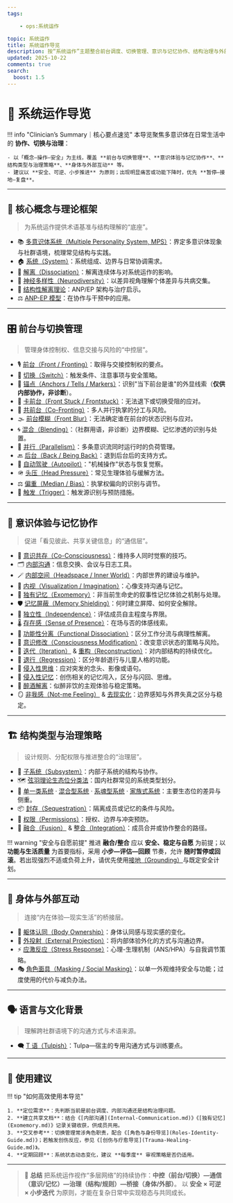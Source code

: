 ```yaml
---
tags:

    - ops:系统运作

topic: 系统运作
title: 系统运作导览
description: 按“系统运作”主题整合前台调度、切换管理、意识与记忆协作、结构治理与外部互动的核心词条，提供可扫描导航与安全实践提示。
updated: 2025-10-22
comments: true
search:
  boost: 1.5
---
```


# 🧭 系统运作导览

!!! info "Clinician’s Summary｜核心要点速览"
    本导览聚焦多意识体在日常生活中的 **协作、切换与治理**：

    - 以「概念—操作—安全」为主线，覆盖 **前台与切换管理**、**意识体验与记忆协作**、**结构类型与治理策略**、**身体与外部互动** 等。
    - 建议以 **安全、可逆、小步推进** 为原则；出现明显痛苦或功能下降时，优先 **暂停—接地—复盘**。

---

## 🧱 核心概念与理论框架

> 为系统运作提供术语基准与结构理解的“底座”。

- 📚 [多意识体系统（Multiple Personality System, MPS）](Multiple_Personality_System.md)：界定多意识体现象与社群语境，梳理常见结构与实践。
- 🏠 [系统（System）](System.md)：系统组成、边界与日常协调需求。
- 🧩 [解离（Dissociation）](Dissociation.md)：解离连续体与对系统运作的影响。
- 🧠 [神经多样性（Neurodiversity）](Neurodiversity.md)：以差异视角理解个体差异与共病交集。
- 🧬 [结构性解离理论](Structural-Dissociation-Theory.md)：ANP/EP 架构与治疗启示。
- ⚖️ [ANP-EP 模型](Apparently-Normal-Part-Emotional-Part-Model.md)：在协作与干预中的应用。

---

## 🎛️ 前台与切换管理

> 管理身体控制权、信息交接与风险的“中控层”。

- 🎙️ [前台（Front / Fronting）](Front-Fronting.md)：取得与交接控制权的要点。
- 🔁 [切换（Switch）](Switch.md)：触发条件、注意事项与安全策略。
- 🧷 [锚点（Anchors / Tells / Markers）](Anchors.md)：识别"当下前台是谁"的外显线索（**仅供内部协作，非诊断**）。
- 🧯 [卡前台（Front Stuck / Frontstuck）](Frontstuck.md)：无法退下或切换受阻的应对。
- 👥 [共前台（Co-Fronting）](Co-Fronting.md)：多人并行执掌的分工与风险。
- 🌫️ [前台模糊（Front Blur）](Front-Blur.md)：无法确定谁在前台的状态识别与应对。
- 🌀 [混合（Blending）](Blending.md)：（社群用语，非诊断）边界模糊、记忆渗透的识别与处置。
- 🧭 [并行（Parallelism）](Parallelism.md)：多条意识流同时运行时的负荷管理。
- 🔙 [后台（Back / Being Back）](Back-Being-Back.md)：退到后台后的支持方式。
- 🤖 [自动驾驶（Autopilot）](Autopilot.md)："机械操作"状态与恢复觉察。
- 🪖 [头压（Head Pressure）](Head-Pressure.md)：常见生理体验与缓解方法。
- ⚖️ [偏重（Median / Bias）](Median-Bias.md)：执掌权偏向的识别与调节。
- 🚨 [触发（Trigger）](Trigger.md)：触发源识别与预防措施。

---

## 🧠 意识体验与记忆协作

> 促进「看见彼此、共享关键信息」的“通信层”。

- 👀 [意识共存（Co-Consciousness）](Co-Consciousness.md)：维持多人同时觉察的技巧。
- 🗂️ [内部沟通](Internal-Communication.md)：信息交换、会议与日志工具。
- 🪄 [内部空间（Headspace / Inner World）](Headspace-Inner-World.md)：内部世界的建设与维护。
- 🎨 [内视（Visualization / Imagination）](Visualization-Imagination.md)：心像支持沟通与记忆。
- 🧳 [独有记忆（Exomemory）](Exomemory.md)：非当前生命史的叙事性记忆体验之机制与处理。
- 🛡️ [记忆屏蔽（Memory Shielding）](Memory-Shielding.md)：何时建立屏障、如何安全解除。
- 🧷 [独立性（Independence）](Independence.md)：评估成员自主程度与界限。
- 🌡️ [存在感（Sense of Presence）](Sense-Of-Presence.md)：在场与否的体感线索。
- 🧪 [功能性分离（Functional Dissociation）](Functional-Dissociation.md)：区分工作分流与病理性解离。
- 🧰 [意识修改（Consciousness Modification）](Consciousness-Modification.md)：改变意识状态的策略与风险。
- 🔁 [迭代（Iteration）](Iteration.md) & [重构（Reconstruction）](Reconstruction.md)：对内部结构的持续优化。
- 🧸 [退行（Regression）](Regression.md)：区分年龄退行与儿童人格的功能。
- 💭 [侵入性思维](Intrusive-Thoughts.md)：应对突发的念头、影像或语句。
- 🧠 [侵入性记忆](Intrusive-Memory.md)：创伤相关的记忆闯入，区分与闪回、思维。
- 🥴 [醉酒解离](Alcohol-Induced-Dissociation.md)：似醉非饮的主观体验与稳定策略。
- 🪞 [非我感（Not-me Feeling）](Not-Me-Feeling.md) & [去现实化](Derealization.md)：边界感知与外界失真之区分与稳定。

---

## 🏗️ 结构类型与治理策略

> 设计规则、分配权限与推进整合的“治理层”。

- 🧩 [子系统（Subsystem）](Subsystem.md)：内部子系统的结构与协作。
- 🗺️ [弦羽理论生态位分类法](Xianyu-Theory-Niche-Classification.md)：国内社群常见的系统类型划分。
- 🧭 [单一类系统](Single-Class-Systems-Xianyu.md) · [混合型系统](Mixed-Systems-Xianyu.md) · [系魂型系统](Soul-Linked-Systems-Xianyu.md) · [家族式系统](Family-Systems-Xianyu.md)：主要生态位的差异与侧重。
- 📦 [封存（Sequestration）](Sequestration.md)：隔离成员或记忆的条件与风险。
- 🔐 [权限（Permissions）](Permissions.md)：授权、边界与冲突预防。
- 🤝 [融合（Fusion）](Fusion.md) & [整合（Integration）](Integration.md)：成员合并或协作整合的路径。

!!! warning "安全与自愿前提"
    推进 **融合/整合** 应以 **安全、稳定与自愿** 为前提；以 **功能与生活质量** 为首要指标，采用 **小步—评估—回顾** 节奏，允许 **随时暂停或回滚**。若出现强烈不适或负荷上升，请优先使用[接地（Grounding）](Grounding.md)与既定安全计划。

---

## 🧍 身体与外部互动

> 连接“内在体验—现实生活”的桥接层。

- 🧠 [躯体认同（Body Ownership）](Body-Ownership.md)：身体认同感与现实感的变化。
- 🔭 [外投射（External Projection）](External-Projection.md)：将内部体验外化的方式与沟通边界。
- ⚡ [应激反应（Stress Response）](Stress-Response.md)：心理-生理机制（ANS/HPA）与自我调节策略。
- 🎭 [角色面具（Masking / Social Masking）](Masking.md)：以单一外观维持安全与功能；过度使用的代价与减负办法。

---

## 🗣️ 语言与文化背景

> 理解跨社群语境下的沟通方式与术语来源。

- 🗨️ [T 语（Tulpish）](Tulpish.md)：Tulpa—宿主的专用沟通方式与训练要点。

---

## 🧩 使用建议

!!! tip "如何高效使用本导览"

    1. **定位需求**：先判断当前是前台调度、内部沟通还是结构治理问题。
    2. **建立共享文档**：结合《[内部沟通](Internal-Communication.md)》《[独有记忆](Exomemory.md)》记录关键收获，供成员共用。
    3. **交叉参考**：切换管理常涉角色职责，配合《[角色与身份导览](Roles-Identity-Guide.md)》；若触发创伤反应，参见《[创伤与疗愈导览](Trauma-Healing-Guide.md)》。
    4. **定期回顾**：系统状态动态变化，建议 **每季度** 审视策略是否仍适用。

---

> 🧩 **总结**
> 把系统运作视作“多层网络”的持续协作：**中控（前台/切换）—通信（意识/记忆）—治理（结构/规则）—桥接（身体/外部）**。
> 以 **安全 × 可逆 × 小步迭代** 为原则，才能在复杂日常中实现稳态与共同成长。
